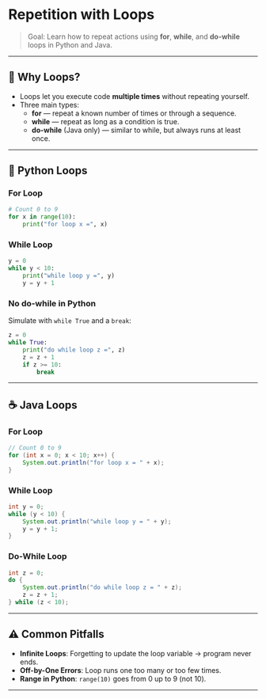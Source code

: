 # Repetition with Loops

> Goal: Learn how to repeat actions using **for**, **while**, and **do-while** loops in Python and Java.

---

## 🔄 Why Loops?

- Loops let you execute code **multiple times** without repeating yourself.
- Three main types:
  - **for** — repeat a known number of times or through a sequence.
  - **while** — repeat as long as a condition is true.
  - **do-while** (Java only) — similar to while, but always runs at least once.

---

## 🐍 Python Loops

### For Loop
```python
# Count 0 to 9
for x in range(10):
    print("for loop x =", x)
````

### While Loop

```python
y = 0
while y < 10:
    print("while loop y =", y)
    y = y + 1
```

### No do-while in Python

Simulate with `while True` and a `break`:

```python
z = 0
while True:
    print("do while loop z =", z)
    z = z + 1
    if z >= 10:
        break
```

---

## ☕ Java Loops

### For Loop

```java
// Count 0 to 9
for (int x = 0; x < 10; x++) {
    System.out.println("for loop x = " + x);
}
```

### While Loop

```java
int y = 0;
while (y < 10) {
    System.out.println("while loop y = " + y);
    y = y + 1;
}
```

### Do-While Loop

```java
int z = 0;
do {
    System.out.println("do while loop z = " + z);
    z = z + 1;
} while (z < 10);
```

---

## ⚠️ Common Pitfalls

* **Infinite Loops**: Forgetting to update the loop variable → program never ends.
* **Off-by-One Errors**: Loop runs one too many or too few times.
* **Range in Python**: `range(10)` goes from 0 up to 9 (not 10).

---



